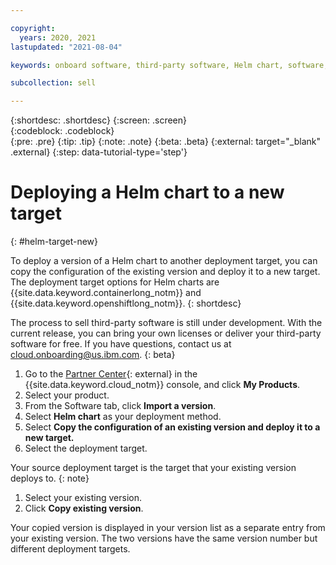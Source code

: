 ```yaml
---

copyright:
  years: 2020, 2021
lastupdated: "2021-08-04"

keywords: onboard software, third-party software, Helm chart, software, partner, sellers, deploy, partner center, target, deployment target

subcollection: sell

---
```


{:shortdesc: .shortdesc}
{:screen: .screen}  
{:codeblock: .codeblock}  
{:pre: .pre}
{:tip: .tip}
{:note: .note}
{:beta: .beta}
{:external: target="_blank" .external}
{:step: data-tutorial-type='step'} 


# Deploying a Helm chart to a new target
{: #helm-target-new}


To deploy a version of a Helm chart to another deployment target, you can copy the configuration of the existing version and deploy it to a new target. The deployment target options for Helm charts are {{site.data.keyword.containerlong_notm}} and {{site.data.keyword.openshiftlong_notm}}.
{: shortdesc}

The process to sell third-party software is still under development. With the current release, you can bring your own licenses or deliver your third-party software for free. If you have questions, contact us at cloud.onboarding@us.ibm.com.
{: beta}

1. Go to the [Partner Center](https://cloud.ibm.com/partner-center/sell){: external} in the {{site.data.keyword.cloud_notm}} console, and click **My Products**.
1. Select your product. 
1. From the Software tab, click **Import a version**.
1. Select **Helm chart** as your deployment method. 
1. Select **Copy the configuration of an existing version and deploy it to a new target.**
1. Select the deployment target. 

Your source deployment target is the target that your existing version deploys to. 
{: note}

1. Select your existing version. 
1. Click **Copy existing version**.

Your copied version is displayed in your version list as a separate entry from your existing version. The two versions have the same version number but different deployment targets. 

